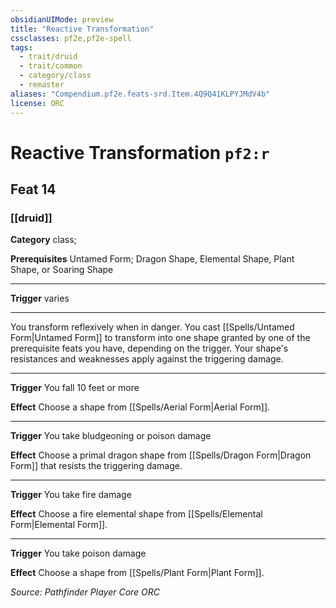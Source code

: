 ```yaml
---
obsidianUIMode: preview
title: "Reactive Transformation"
cssclasses: pf2e,pf2e-spell
tags:
  - trait/druid
  - trait/common
  - category/class
  - remaster
aliases: "Compendium.pf2e.feats-srd.Item.4Q9Q41KLPYJMdV4b"
license: ORC
---
```

# Reactive Transformation `pf2:r`
## Feat 14
### [[druid]]

**Category** class; 



**Prerequisites** Untamed Form; Dragon Shape, Elemental Shape, Plant Shape, or Soaring Shape
* * *
**Trigger** varies

* * *

You transform reflexively when in danger. You cast [[Spells/Untamed Form|Untamed Form]] to transform into one shape granted by one of the prerequisite feats you have, depending on the trigger. Your shape's resistances and weaknesses apply against the triggering damage.

* * *

**Trigger** You fall 10 feet or more

**Effect** Choose a shape from [[Spells/Aerial Form|Aerial Form]].

* * *

**Trigger** You take bludgeoning or poison damage

**Effect** Choose a primal dragon shape from [[Spells/Dragon Form|Dragon Form]] that resists the triggering damage.

* * *

**Trigger** You take fire damage

**Effect** Choose a fire elemental shape from [[Spells/Elemental Form|Elemental Form]].

* * *

**Trigger** You take poison damage

**Effect** Choose a shape from [[Spells/Plant Form|Plant Form]].

*Source: Pathfinder Player Core*
*ORC*